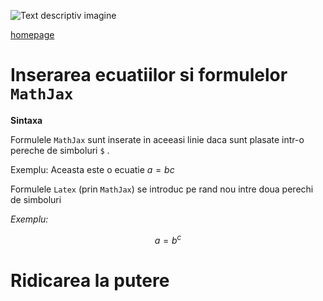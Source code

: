 <script id="MathJax-script" async src="https://cdn.jsdelivr.net/npm/mathjax@3/es5/tex-mml-chtml.js"></script>

![Text descriptiv imagine](https://metricop.com/cdn/shop/articles/trimble-total-station.jpg?v=1677673954&width=720)

[homepage](index.md)  

# Inserarea ecuatiilor si formulelor `MathJax`

**Sintaxa**

Formulele `MathJax` sunt inserate in aceeasi linie daca sunt plasate intr-o pereche de simboluri `$` .

Exemplu: Aceasta este o ecuatie $a=bc$

Formulele `Latex` (prin `MathJax`) se introduc pe rand nou intre doua perechi de simboluri

*Exemplu:*

$$a=b^c$$

# Ridicarea la putere




